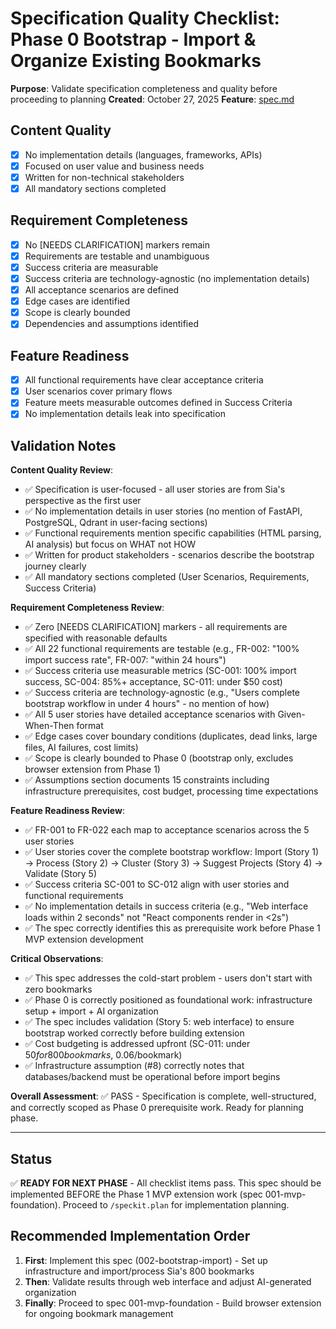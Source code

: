 # Specification Quality Checklist: Phase 0 Bootstrap - Import & Organize Existing Bookmarks

**Purpose**: Validate specification completeness and quality before proceeding to planning
**Created**: October 27, 2025
**Feature**: [spec.md](../spec.md)

## Content Quality

- [x] No implementation details (languages, frameworks, APIs)
- [x] Focused on user value and business needs
- [x] Written for non-technical stakeholders
- [x] All mandatory sections completed

## Requirement Completeness

- [x] No [NEEDS CLARIFICATION] markers remain
- [x] Requirements are testable and unambiguous
- [x] Success criteria are measurable
- [x] Success criteria are technology-agnostic (no implementation details)
- [x] All acceptance scenarios are defined
- [x] Edge cases are identified
- [x] Scope is clearly bounded
- [x] Dependencies and assumptions identified

## Feature Readiness

- [x] All functional requirements have clear acceptance criteria
- [x] User scenarios cover primary flows
- [x] Feature meets measurable outcomes defined in Success Criteria
- [x] No implementation details leak into specification

## Validation Notes

**Content Quality Review**:
- ✅ Specification is user-focused - all user stories are from Sia's perspective as the first user
- ✅ No implementation details in user stories (no mention of FastAPI, PostgreSQL, Qdrant in user-facing sections)
- ✅ Functional requirements mention specific capabilities (HTML parsing, AI analysis) but focus on WHAT not HOW
- ✅ Written for product stakeholders - scenarios describe the bootstrap journey clearly
- ✅ All mandatory sections completed (User Scenarios, Requirements, Success Criteria)

**Requirement Completeness Review**:
- ✅ Zero [NEEDS CLARIFICATION] markers - all requirements are specified with reasonable defaults
- ✅ All 22 functional requirements are testable (e.g., FR-002: "100% import success rate", FR-007: "within 24 hours")
- ✅ Success criteria use measurable metrics (SC-001: 100% import success, SC-004: 85%+ acceptance, SC-011: under $50 cost)
- ✅ Success criteria are technology-agnostic (e.g., "Users complete bootstrap workflow in under 4 hours" - no mention of how)
- ✅ All 5 user stories have detailed acceptance scenarios with Given-When-Then format
- ✅ Edge cases cover boundary conditions (duplicates, dead links, large files, AI failures, cost limits)
- ✅ Scope is clearly bounded to Phase 0 (bootstrap only, excludes browser extension from Phase 1)
- ✅ Assumptions section documents 15 constraints including infrastructure prerequisites, cost budget, processing time expectations

**Feature Readiness Review**:
- ✅ FR-001 to FR-022 each map to acceptance scenarios across the 5 user stories
- ✅ User stories cover the complete bootstrap workflow: Import (Story 1) → Process (Story 2) → Cluster (Story 3) → Suggest Projects (Story 4) → Validate (Story 5)
- ✅ Success criteria SC-001 to SC-012 align with user stories and functional requirements
- ✅ No implementation details in success criteria (e.g., "Web interface loads within 2 seconds" not "React components render in <2s")
- ✅ The spec correctly identifies this as prerequisite work before Phase 1 MVP extension development

**Critical Observations**:
- ✅ This spec addresses the cold-start problem - users don't start with zero bookmarks
- ✅ Phase 0 is correctly positioned as foundational work: infrastructure setup + import + AI organization
- ✅ The spec includes validation (Story 5: web interface) to ensure bootstrap worked correctly before building extension
- ✅ Cost budgeting is addressed upfront (SC-011: under $50 for 800 bookmarks, ~$0.06/bookmark)
- ✅ Infrastructure assumption (#8) correctly notes that databases/backend must be operational before import begins

**Overall Assessment**: ✅ PASS - Specification is complete, well-structured, and correctly scoped as Phase 0 prerequisite work. Ready for planning phase.

---

## Status

✅ **READY FOR NEXT PHASE** - All checklist items pass. This spec should be implemented BEFORE the Phase 1 MVP extension work (spec 001-mvp-foundation). Proceed to `/speckit.plan` for implementation planning.

## Recommended Implementation Order

1. **First**: Implement this spec (002-bootstrap-import) - Set up infrastructure and import/process Sia's 800 bookmarks
2. **Then**: Validate results through web interface and adjust AI-generated organization
3. **Finally**: Proceed to spec 001-mvp-foundation - Build browser extension for ongoing bookmark management
